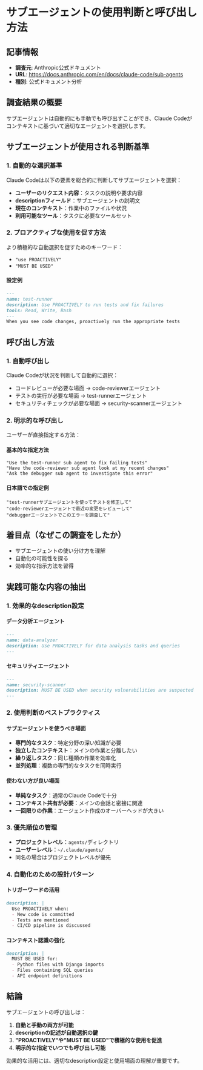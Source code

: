 # サブエージェントの使用判断と呼び出し方法

## 記事情報
- **調査元**: Anthropic公式ドキュメント
- **URL**: https://docs.anthropic.com/en/docs/claude-code/sub-agents
- **種別**: 公式ドキュメント分析

## 調査結果の概要
サブエージェントは自動的にも手動でも呼び出すことができ、Claude Codeがコンテキストに基づいて適切なエージェントを選択します。

## サブエージェントが使用される判断基準

### 1. 自動的な選択基準
Claude Codeは以下の要素を総合的に判断してサブエージェントを選択：
- **ユーザーのリクエスト内容**：タスクの説明や要求内容
- **descriptionフィールド**：サブエージェントの説明文
- **現在のコンテキスト**：作業中のファイルや状況
- **利用可能なツール**：タスクに必要なツールセット

### 2. プロアクティブな使用を促す方法
より積極的な自動選択を促すためのキーワード：
- `"use PROACTIVELY"`
- `"MUST BE USED"`

#### 設定例
```markdown
---
name: test-runner
description: Use PROACTIVELY to run tests and fix failures
tools: Read, Write, Bash
---
When you see code changes, proactively run the appropriate tests
```

## 呼び出し方法

### 1. 自動呼び出し
Claude Codeが状況を判断して自動的に選択：
- コードレビューが必要な場面 → code-reviewerエージェント
- テストの実行が必要な場面 → test-runnerエージェント
- セキュリティチェックが必要な場面 → security-scannerエージェント

### 2. 明示的な呼び出し
ユーザーが直接指定する方法：

#### 基本的な指定方法
```
"Use the test-runner sub agent to fix failing tests"
"Have the code-reviewer sub agent look at my recent changes"
"Ask the debugger sub agent to investigate this error"
```

#### 日本語での指定例
```
"test-runnerサブエージェントを使ってテストを修正して"
"code-reviewerエージェントで最近の変更をレビューして"
"debuggerエージェントでこのエラーを調査して"
```

## 着目点（なぜこの調査をしたか）
- サブエージェントの使い分け方を理解
- 自動化の可能性を探る
- 効率的な指示方法を習得

## 実践可能な内容の抽出

### 1. 効果的なdescription設定

#### データ分析エージェント
```markdown
---
name: data-analyzer
description: Use PROACTIVELY for data analysis tasks and queries
---
```

#### セキュリティエージェント
```markdown
---
name: security-scanner
description: MUST BE USED when security vulnerabilities are suspected
---
```

### 2. 使用判断のベストプラクティス

#### サブエージェントを使うべき場面
- **専門的なタスク**：特定分野の深い知識が必要
- **独立したコンテキスト**：メインの作業と分離したい
- **繰り返しタスク**：同じ種類の作業を効率化
- **並列処理**：複数の専門的なタスクを同時実行

#### 使わない方が良い場面
- **単純なタスク**：通常のClaude Codeで十分
- **コンテキスト共有が必要**：メインの会話と密接に関連
- **一回限りの作業**：エージェント作成のオーバーヘッドが大きい

### 3. 優先順位の管理
- **プロジェクトレベル**：`agents/`ディレクトリ
- **ユーザーレベル**：`~/.claude/agents/`
- 同名の場合はプロジェクトレベルが優先

### 4. 自動化のための設計パターン

#### トリガーワードの活用
```markdown
description: |
  Use PROACTIVELY when:
  - New code is committed
  - Tests are mentioned
  - CI/CD pipeline is discussed
```

#### コンテキスト認識の強化
```markdown
description: |
  MUST BE USED for:
  - Python files with Django imports
  - Files containing SQL queries
  - API endpoint definitions
```

## 結論
サブエージェントの呼び出しは：
1. **自動と手動の両方が可能**
2. **descriptionの記述が自動選択の鍵**
3. **"PROACTIVELY"や"MUST BE USED"で積極的な使用を促進**
4. **明示的な指定でいつでも呼び出し可能**

効果的な活用には、適切なdescription設定と使用場面の理解が重要です。